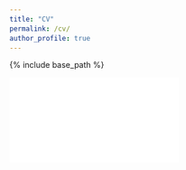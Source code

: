 ```yaml
---
title: "CV"
permalink: /cv/
author_profile: true
---
```


{% include base_path %}

![](/Boran_Gao_Resume.pdf)
